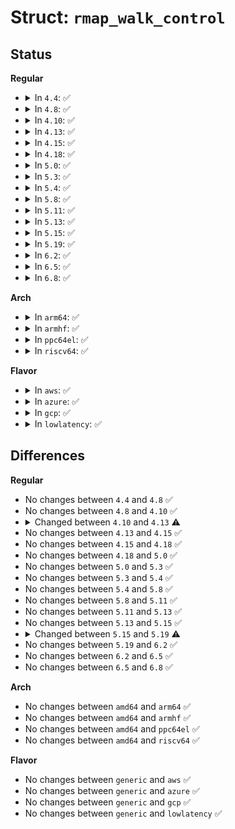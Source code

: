 # Struct: <code>rmap_walk_control</code>

## Status
<b>Regular</b>
<ul>
<li>
<details>
<summary>In <code>4.4</code>: ✅</summary>

```c
struct rmap_walk_control {
    void *arg;
    int (*rmap_one)(struct page *, struct vm_area_struct *, long unsigned int, void *);
    int (*done)(struct page *);
    struct anon_vma * (*anon_lock)(struct page *);
    bool (*invalid_vma)(struct vm_area_struct *, void *);
};
```
</details>
</li>
<li>
<details>
<summary>In <code>4.8</code>: ✅</summary>

```c
struct rmap_walk_control {
    void *arg;
    int (*rmap_one)(struct page *, struct vm_area_struct *, long unsigned int, void *);
    int (*done)(struct page *);
    struct anon_vma * (*anon_lock)(struct page *);
    bool (*invalid_vma)(struct vm_area_struct *, void *);
};
```
</details>
</li>
<li>
<details>
<summary>In <code>4.10</code>: ✅</summary>

```c
struct rmap_walk_control {
    void *arg;
    int (*rmap_one)(struct page *, struct vm_area_struct *, long unsigned int, void *);
    int (*done)(struct page *);
    struct anon_vma * (*anon_lock)(struct page *);
    bool (*invalid_vma)(struct vm_area_struct *, void *);
};
```
</details>
</li>
<li>
<details>
<summary>In <code>4.13</code>: ✅</summary>

```c
struct rmap_walk_control {
    void *arg;
    bool (*rmap_one)(struct page *, struct vm_area_struct *, long unsigned int, void *);
    int (*done)(struct page *);
    struct anon_vma * (*anon_lock)(struct page *);
    bool (*invalid_vma)(struct vm_area_struct *, void *);
};
```
</details>
</li>
<li>
<details>
<summary>In <code>4.15</code>: ✅</summary>

```c
struct rmap_walk_control {
    void *arg;
    bool (*rmap_one)(struct page *, struct vm_area_struct *, long unsigned int, void *);
    int (*done)(struct page *);
    struct anon_vma * (*anon_lock)(struct page *);
    bool (*invalid_vma)(struct vm_area_struct *, void *);
};
```
</details>
</li>
<li>
<details>
<summary>In <code>4.18</code>: ✅</summary>

```c
struct rmap_walk_control {
    void *arg;
    bool (*rmap_one)(struct page *, struct vm_area_struct *, long unsigned int, void *);
    int (*done)(struct page *);
    struct anon_vma * (*anon_lock)(struct page *);
    bool (*invalid_vma)(struct vm_area_struct *, void *);
};
```
</details>
</li>
<li>
<details>
<summary>In <code>5.0</code>: ✅</summary>

```c
struct rmap_walk_control {
    void *arg;
    bool (*rmap_one)(struct page *, struct vm_area_struct *, long unsigned int, void *);
    int (*done)(struct page *);
    struct anon_vma * (*anon_lock)(struct page *);
    bool (*invalid_vma)(struct vm_area_struct *, void *);
};
```
</details>
</li>
<li>
<details>
<summary>In <code>5.3</code>: ✅</summary>

```c
struct rmap_walk_control {
    void *arg;
    bool (*rmap_one)(struct page *, struct vm_area_struct *, long unsigned int, void *);
    int (*done)(struct page *);
    struct anon_vma * (*anon_lock)(struct page *);
    bool (*invalid_vma)(struct vm_area_struct *, void *);
};
```
</details>
</li>
<li>
<details>
<summary>In <code>5.4</code>: ✅</summary>

```c
struct rmap_walk_control {
    void *arg;
    bool (*rmap_one)(struct page *, struct vm_area_struct *, long unsigned int, void *);
    int (*done)(struct page *);
    struct anon_vma * (*anon_lock)(struct page *);
    bool (*invalid_vma)(struct vm_area_struct *, void *);
};
```
</details>
</li>
<li>
<details>
<summary>In <code>5.8</code>: ✅</summary>

```c
struct rmap_walk_control {
    void *arg;
    bool (*rmap_one)(struct page *, struct vm_area_struct *, long unsigned int, void *);
    int (*done)(struct page *);
    struct anon_vma * (*anon_lock)(struct page *);
    bool (*invalid_vma)(struct vm_area_struct *, void *);
};
```
</details>
</li>
<li>
<details>
<summary>In <code>5.11</code>: ✅</summary>

```c
struct rmap_walk_control {
    void *arg;
    bool (*rmap_one)(struct page *, struct vm_area_struct *, long unsigned int, void *);
    int (*done)(struct page *);
    struct anon_vma * (*anon_lock)(struct page *);
    bool (*invalid_vma)(struct vm_area_struct *, void *);
};
```
</details>
</li>
<li>
<details>
<summary>In <code>5.13</code>: ✅</summary>

```c
struct rmap_walk_control {
    void *arg;
    bool (*rmap_one)(struct page *, struct vm_area_struct *, long unsigned int, void *);
    int (*done)(struct page *);
    struct anon_vma * (*anon_lock)(struct page *);
    bool (*invalid_vma)(struct vm_area_struct *, void *);
};
```
</details>
</li>
<li>
<details>
<summary>In <code>5.15</code>: ✅</summary>

```c
struct rmap_walk_control {
    void *arg;
    bool (*rmap_one)(struct page *, struct vm_area_struct *, long unsigned int, void *);
    int (*done)(struct page *);
    struct anon_vma * (*anon_lock)(struct page *);
    bool (*invalid_vma)(struct vm_area_struct *, void *);
};
```
</details>
</li>
<li>
<details>
<summary>In <code>5.19</code>: ✅</summary>

```c
struct rmap_walk_control {
    void *arg;
    bool try_lock;
    bool contended;
    bool (*rmap_one)(struct folio *, struct vm_area_struct *, long unsigned int, void *);
    int (*done)(struct folio *);
    struct anon_vma * (*anon_lock)(struct folio *, struct rmap_walk_control *);
    bool (*invalid_vma)(struct vm_area_struct *, void *);
};
```
</details>
</li>
<li>
<details>
<summary>In <code>6.2</code>: ✅</summary>

```c
struct rmap_walk_control {
    void *arg;
    bool try_lock;
    bool contended;
    bool (*rmap_one)(struct folio *, struct vm_area_struct *, long unsigned int, void *);
    int (*done)(struct folio *);
    struct anon_vma * (*anon_lock)(struct folio *, struct rmap_walk_control *);
    bool (*invalid_vma)(struct vm_area_struct *, void *);
};
```
</details>
</li>
<li>
<details>
<summary>In <code>6.5</code>: ✅</summary>

```c
struct rmap_walk_control {
    void *arg;
    bool try_lock;
    bool contended;
    bool (*rmap_one)(struct folio *, struct vm_area_struct *, long unsigned int, void *);
    int (*done)(struct folio *);
    struct anon_vma * (*anon_lock)(struct folio *, struct rmap_walk_control *);
    bool (*invalid_vma)(struct vm_area_struct *, void *);
};
```
</details>
</li>
<li>
<details>
<summary>In <code>6.8</code>: ✅</summary>

```c
struct rmap_walk_control {
    void *arg;
    bool try_lock;
    bool contended;
    bool (*rmap_one)(struct folio *, struct vm_area_struct *, long unsigned int, void *);
    int (*done)(struct folio *);
    struct anon_vma * (*anon_lock)(struct folio *, struct rmap_walk_control *);
    bool (*invalid_vma)(struct vm_area_struct *, void *);
};
```
</details>
</li>
</ul>
<b>Arch</b>
<ul>
<li>
<details>
<summary>In <code>arm64</code>: ✅</summary>

```c
struct rmap_walk_control {
    void *arg;
    bool (*rmap_one)(struct page *, struct vm_area_struct *, long unsigned int, void *);
    int (*done)(struct page *);
    struct anon_vma * (*anon_lock)(struct page *);
    bool (*invalid_vma)(struct vm_area_struct *, void *);
};
```
</details>
</li>
<li>
<details>
<summary>In <code>armhf</code>: ✅</summary>

```c
struct rmap_walk_control {
    void *arg;
    bool (*rmap_one)(struct page *, struct vm_area_struct *, long unsigned int, void *);
    int (*done)(struct page *);
    struct anon_vma * (*anon_lock)(struct page *);
    bool (*invalid_vma)(struct vm_area_struct *, void *);
};
```
</details>
</li>
<li>
<details>
<summary>In <code>ppc64el</code>: ✅</summary>

```c
struct rmap_walk_control {
    void *arg;
    bool (*rmap_one)(struct page *, struct vm_area_struct *, long unsigned int, void *);
    int (*done)(struct page *);
    struct anon_vma * (*anon_lock)(struct page *);
    bool (*invalid_vma)(struct vm_area_struct *, void *);
};
```
</details>
</li>
<li>
<details>
<summary>In <code>riscv64</code>: ✅</summary>

```c
struct rmap_walk_control {
    void *arg;
    bool (*rmap_one)(struct page *, struct vm_area_struct *, long unsigned int, void *);
    int (*done)(struct page *);
    struct anon_vma * (*anon_lock)(struct page *);
    bool (*invalid_vma)(struct vm_area_struct *, void *);
};
```
</details>
</li>
</ul>
<b>Flavor</b>
<ul>
<li>
<details>
<summary>In <code>aws</code>: ✅</summary>

```c
struct rmap_walk_control {
    void *arg;
    bool (*rmap_one)(struct page *, struct vm_area_struct *, long unsigned int, void *);
    int (*done)(struct page *);
    struct anon_vma * (*anon_lock)(struct page *);
    bool (*invalid_vma)(struct vm_area_struct *, void *);
};
```
</details>
</li>
<li>
<details>
<summary>In <code>azure</code>: ✅</summary>

```c
struct rmap_walk_control {
    void *arg;
    bool (*rmap_one)(struct page *, struct vm_area_struct *, long unsigned int, void *);
    int (*done)(struct page *);
    struct anon_vma * (*anon_lock)(struct page *);
    bool (*invalid_vma)(struct vm_area_struct *, void *);
};
```
</details>
</li>
<li>
<details>
<summary>In <code>gcp</code>: ✅</summary>

```c
struct rmap_walk_control {
    void *arg;
    bool (*rmap_one)(struct page *, struct vm_area_struct *, long unsigned int, void *);
    int (*done)(struct page *);
    struct anon_vma * (*anon_lock)(struct page *);
    bool (*invalid_vma)(struct vm_area_struct *, void *);
};
```
</details>
</li>
<li>
<details>
<summary>In <code>lowlatency</code>: ✅</summary>

```c
struct rmap_walk_control {
    void *arg;
    bool (*rmap_one)(struct page *, struct vm_area_struct *, long unsigned int, void *);
    int (*done)(struct page *);
    struct anon_vma * (*anon_lock)(struct page *);
    bool (*invalid_vma)(struct vm_area_struct *, void *);
};
```
</details>
</li>
</ul>

## Differences
<b>Regular</b>
<ul>
<li>
No changes between <code>4.4</code> and <code>4.8</code> ✅
</li>
<li>
No changes between <code>4.8</code> and <code>4.10</code> ✅
</li>
<li>
<details>
<summary>Changed between <code>4.10</code> and <code>4.13</code> ⚠️</summary>
<ul>
<li>
<b>Field type changed. </b>
<code>int (*rmap_one)(struct page *, struct vm_area_struct *, long unsigned int, void *)</code> ➡️ <code>bool (*rmap_one)(struct page *, struct vm_area_struct *, long unsigned int, void *)</code>
</li>
</ul>
</details>
</li>
<li>
No changes between <code>4.13</code> and <code>4.15</code> ✅
</li>
<li>
No changes between <code>4.15</code> and <code>4.18</code> ✅
</li>
<li>
No changes between <code>4.18</code> and <code>5.0</code> ✅
</li>
<li>
No changes between <code>5.0</code> and <code>5.3</code> ✅
</li>
<li>
No changes between <code>5.3</code> and <code>5.4</code> ✅
</li>
<li>
No changes between <code>5.4</code> and <code>5.8</code> ✅
</li>
<li>
No changes between <code>5.8</code> and <code>5.11</code> ✅
</li>
<li>
No changes between <code>5.11</code> and <code>5.13</code> ✅
</li>
<li>
No changes between <code>5.13</code> and <code>5.15</code> ✅
</li>
<li>
<details>
<summary>Changed between <code>5.15</code> and <code>5.19</code> ⚠️</summary>
<ul>
<li>
<b>Field added. </b>
<code>bool try_lock</code>
</li>
<li>
<b>Field added. </b>
<code>bool contended</code>
</li>
<li>
<b>Field type changed. </b>
<code>bool (*rmap_one)(struct page *, struct vm_area_struct *, long unsigned int, void *)</code> ➡️ <code>bool (*rmap_one)(struct folio *, struct vm_area_struct *, long unsigned int, void *)</code>
</li>
<li>
<b>Field type changed. </b>
<code>int (*done)(struct page *)</code> ➡️ <code>int (*done)(struct folio *)</code>
</li>
<li>
<b>Field type changed. </b>
<code>struct anon_vma * (*anon_lock)(struct page *)</code> ➡️ <code>struct anon_vma * (*anon_lock)(struct folio *, struct rmap_walk_control *)</code>
</li>
</ul>
</details>
</li>
<li>
No changes between <code>5.19</code> and <code>6.2</code> ✅
</li>
<li>
No changes between <code>6.2</code> and <code>6.5</code> ✅
</li>
<li>
No changes between <code>6.5</code> and <code>6.8</code> ✅
</li>
</ul>
<b>Arch</b>
<ul>
<li>
No changes between <code>amd64</code> and <code>arm64</code> ✅
</li>
<li>
No changes between <code>amd64</code> and <code>armhf</code> ✅
</li>
<li>
No changes between <code>amd64</code> and <code>ppc64el</code> ✅
</li>
<li>
No changes between <code>amd64</code> and <code>riscv64</code> ✅
</li>
</ul>
<b>Flavor</b>
<ul>
<li>
No changes between <code>generic</code> and <code>aws</code> ✅
</li>
<li>
No changes between <code>generic</code> and <code>azure</code> ✅
</li>
<li>
No changes between <code>generic</code> and <code>gcp</code> ✅
</li>
<li>
No changes between <code>generic</code> and <code>lowlatency</code> ✅
</li>
</ul>
